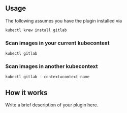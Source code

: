 
## Usage
The following assumes you have the plugin installed via

```shell
kubectl krew install gitlab
```

### Scan images in your current kubecontext

```shell
kubectl gitlab
```

### Scan images in another kubecontext

```shell
kubectl gitlab --context=context-name
```

## How it works
Write a brief description of your plugin here.